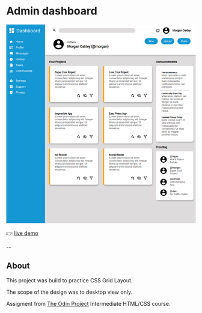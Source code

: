 # Admin dashboard

![](img/admin-dashboard.png "")

:point_right: [live demo](https://cmfernandes.github.io/admin_dashboard/) 

--

## About


This project was build to practice CSS Grid Layout.

The scope of the design was to desktop view only.

Assigment from [The Odin Project](https://www.theodinproject.com/lessons/node-path-intermediate-html-and-css-admin-dashboard#project-solution) Intermediate HTML/CSS course.
